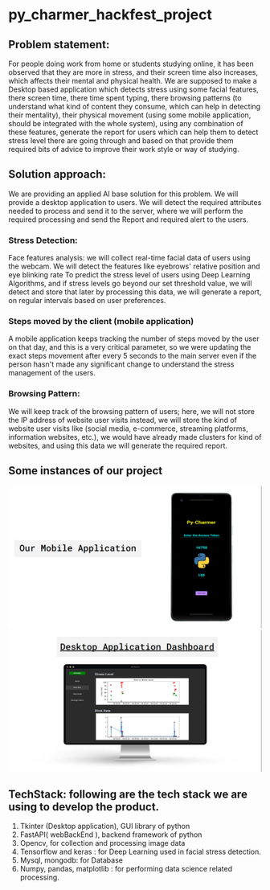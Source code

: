 # py_charmer_hackfest_project

## Problem statement: 
For people doing work from home or students studying online, it has been observed that they are more in stress, and their screen time also increases, which affects their mental and physical health. We are supposed to make a Desktop based application which detects stress using some facial features, there screen time, there time spent typing, there browsing patterns (to understand what kind of content they consume, which can help in detecting their mentality), their physical movement (using some mobile application, should be integrated with the whole system), using any combination of these features, generate the report for users which can help them to detect stress level there are going through and based on that provide them required bits of advice to improve their work style or way of studying.

## Solution approach:
We are providing an applied AI base solution for this problem. We will provide a desktop application to users. We will detect the required attributes needed to process and send it to the server, where we will perform the required processing and send the Report and required alert to the users.
	
### Stress Detection:
Face features analysis: we will collect real-time facial data of users using the webcam. We will detect the features like eyebrows' relative position and eye blinking rate To predict the stress level of users using Deep Learning Algorithms, and if stress levels go beyond our set threshold value, we will detect and store that later by processing this data, we will generate a report, on regular intervals based on user preferences.
    
### Steps moved by the client (mobile application)
A mobile application keeps tracking the number of steps moved by the user on that day, and this is a very critical parameter, so we were updating the exact steps movement after every 5 seconds to the main server even if the person hasn't made any significant change to understand the stress management of the users.

### Browsing Pattern:
We will keep track of the browsing pattern of users; here, we will not store the IP address of website user visits instead, we will store the kind of website user visits like (social media, e-commerce, streaming platforms, information websites, etc.), we would have already made clusters for kind of websites, and using this data we will generate the required report.

## Some instances of our project
![mobile-app](/screenshots/mobile-app.png)
![desktop-app](/screenshots/desktop-app.png)


## TechStack: following are the tech stack we are using to develop the product.
1. Tkinter (Desktop application), GUI library of python
2. FastAPI( webBackEnd ), backend framework of python
3. Opencv, for collection and processing image data
4. Tensorflow and keras : for Deep Learning used in facial stress detection.
5. Mysql, mongodb: for Database 
6. Numpy, pandas, matplotlib : for performing data science related processing.
